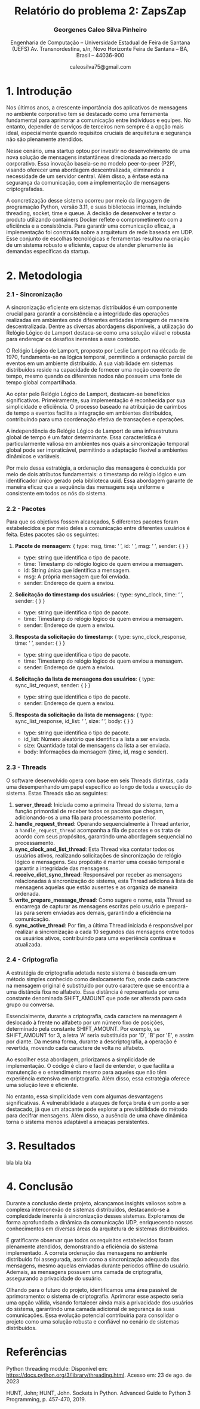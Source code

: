 <div align="center">
  <h1>
      Relatório do problema 2: ZapsZap
  </h1>

  <h3>
    Georgenes Caleo Silva Pinheiro
  </h3>

  <p>
    Engenharia de Computação – Universidade Estadual de Feira de Santana (UEFS)
    Av. Transnordestina, s/n, Novo Horizonte
    Feira de Santana – BA, Brasil – 44036-900
  </p>

  <center>caleosilva75@gmail.com</center>

</div>

# 1. Introdução

Nos últimos anos, a crescente importância dos aplicativos de mensagens no ambiente corporativo tem se destacado como uma ferramenta fundamental para aprimorar a comunicação entre indivíduos e equipes. No entanto, depender de serviços de terceiros nem sempre é a opção mais ideal, especialmente quando requisitos cruciais de arquitetura e segurança não são plenamente atendidos.

Nesse cenário, uma startup optou por investir no desenvolvimento de uma nova solução de mensagens instantâneas direcionada ao mercado corporativo. Essa inovação baseia-se no modelo peer-to-peer (P2P), visando oferecer uma abordagem descentralizada, eliminando a necessidade de um servidor central. Além disso, a ênfase está na segurança da comunicação, com a implementação de mensagens criptografadas.

A concretização desse sistema ocorreu por meio da linguagem de programação Python, versão 3.11, e suas bibliotecas internas, incluindo threading, socket, time e queue. A decisão de desenvolver e testar o produto utilizando containers Docker reflete o comprometimento com a eficiência e a consistência. Para garantir uma comunicação eficaz, a implementação foi construída sobre a arquitetura de rede baseada em UDP. Esse conjunto de escolhas tecnológicas e ferramentas resultou na criação de um sistema robusto e eficiente, capaz de atender plenamente às demandas específicas da startup.

# 2. Metodologia

### 2.1 - Sincronização

A sincronização eficiente em sistemas distribuídos é um componente crucial para garantir a consistência e a integridade das operações realizadas em ambientes onde diferentes entidades interagem de maneira descentralizada. Dentre as diversas abordagens disponíveis, a utilização do Relógio Lógico de Lamport destaca-se como uma solução viável e robusta para endereçar os desafios inerentes a esse contexto.

O Relógio Lógico de Lamport, proposto por Leslie Lamport na década de 1970, fundamenta-se na lógica temporal, permitindo a ordenação parcial de eventos em um ambiente distribuído. A sua viabilidade em sistemas distribuídos reside na capacidade de fornecer uma noção coerente de tempo, mesmo quando os diferentes nodos não possuem uma fonte de tempo global compartilhada.

Ao optar pelo Relógio Lógico de Lamport, destacam-se benefícios significativos. Primeiramente, sua implementação é reconhecida por sua simplicidade e eficiência. O processo baseado na atribuição de carimbos de tempo a eventos facilita a integração em ambientes distribuídos, contribuindo para uma coordenação efetiva de transações e operações.

A independência do Relógio Lógico de Lamport de uma infraestrutura global de tempo é um fator determinante. Essa característica é particularmente valiosa em ambientes nos quais a sincronização temporal global pode ser impraticável, permitindo a adaptação flexível a ambientes dinâmicos e variáveis.

Por meio dessa estratégia, a ordenação das mensagens é conduzida por meio de dois atributos fundamentais: o timestamp do relógio lógico e um identificador único gerado pela biblioteca uuid. Essa abordagem garante de maneira eficaz que a sequência das mensagens seja uniforme e consistente em todos os nós do sistema.

### 2.2 - Pacotes

Para que os objetivos fossem alcançados, 5 diferentes pacotes foram estabelecidos e por meio deles a comunicação entre diferentes usuários é feita. Estes pacotes são os seguintes:

1. **Pacote de mensagem**: { type: msg, time: ‘ ’,  id: ‘ ’, msg: ‘ ’, sender: { } }
   * type: string que identifica o tipo de pacote.
   * time: Timestamp do relógio lógico de quem enviou a mensagem.
   * id: String única que identifica a mensagem.
   * msg: A própria mensagem que foi enviada.
   * sender: Endereço de quem a enviou.

2. **Solicitação do timestamp dos usuários**: { type: sync_clock, time: ‘ ’, sender: { } }
   * type: string que identifica o tipo de pacote.
   * time: Timestamp do relógio lógico de quem enviou a mensagem.
   * sender: Endereço de quem a enviou.

3. **Resposta da solicitação do timestamp**: { type: sync_clock_response, time: ‘ ’, sender: { } }
   * type: string que identifica o tipo de pacote.
   * time: Timestamp do relógio lógico de quem enviou a mensagem.
   * sender: Endereço de quem a enviou.

4. **Solicitação da lista de mensagens dos usuários**:  { type: sync_list_request, sender: { } }
   * type: string que identifica o tipo de pacote.
   * sender: Endereço de quem a enviou.

5. **Resposta da solicitação da lista de mensagens**: { type: sync_list_response, id_list: ‘ ’, size: ‘ ‘, body: { } }
   * type: string que identifica o tipo de pacote.
   * id_list: Número aleatório que identifica a lista a ser enviada.
   * size: Quantidade total de mensagens da lista a ser enviada.
   * body: Informações da mensagem (time, id, msg e sender).

### 2.3 - Threads

O software desenvolvido opera com base em seis Threads distintas, cada uma desempenhando um papel específico ao longo de toda a execução do sistema. Estas Threads são as seguintes:

1. **server_thread**: Iniciada como a primeira Thread do sistema, tem a função primordial de receber todos os pacotes que chegam, adicionando-os a uma fila para processamento posterior.
2. **handle_request_thread**: Operando sequencialmente à Thread anterior, a `handle_request_thread` acompanha a fila de pacotes e os trata de acordo com seus propósitos, garantindo uma abordagem sequencial no processamento.
3. **sync_clock_and_list_thread**: Esta Thread visa contatar todos os usuários ativos, realizando solicitações de sincronização de relógio lógico e mensagens. Seu propósito é manter uma coesão temporal e garantir a integridade das mensagens.
4. **receive_dict_sync_thread**: Responsável por receber as mensagens relacionadas à sincronização do sistema, esta Thread adiciona à lista de mensagens aquelas que estão ausentes e as organiza de maneira ordenada.
5. **write_prepare_message_thread**: Como sugere o nome, esta Thread se encarrega de capturar as mensagens escritas pelo usuário e prepará-las para serem enviadas aos demais, garantindo a eficiência na comunicação.
6. **sync_active_thread**: Por fim, a última Thread iniciada é responsável por realizar a sincronização a cada 10 segundos das mensagens entre todos os usuários ativos, contribuindo para uma experiência contínua e atualizada.

### 2.4 - Criptografia

A estratégia de criptografia adotada neste sistema é baseada em um método simples conhecido como deslocamento fixo, onde cada caractere na mensagem original é substituído por outro caractere que se encontra a uma distância fixa no alfabeto. Essa distância é representada por uma constante denominada SHIFT_AMOUNT que pode ser alterada para cada grupo ou conversa.

Essencialmente, durante a criptografia, cada caractere na mensagem é deslocado à frente no alfabeto por um número fixo de posições, determinado pela constante SHIFT_AMOUNT. Por exemplo, se SHIFT_AMOUNT for 3, a letra 'A' seria substituída por 'D', 'B' por 'E', e assim por diante. Da mesma forma, durante a descriptografia, a operação é revertida, movendo cada caractere de volta no alfabeto.

Ao escolher essa abordagem, priorizamos a simplicidade de implementação. O código é claro e fácil de entender, o que facilita a manutenção e o entendimento mesmo para aqueles que não têm experiência extensiva em criptografia. Além disso, essa estratégia oferece uma solução leve e eficiente.

No entanto, essa simplicidade vem com algumas desvantagens significativas. A vulnerabilidade a ataques de força bruta é um ponto a ser destacado, já que um atacante pode explorar a previsibilidade do método para decifrar mensagens. Além disso, a ausência de uma chave dinâmica torna o sistema menos adaptável a ameaças persistentes.


# 3. Resultados

bla bla bla

# 4. Conclusão

Durante a conclusão deste projeto, alcançamos insights valiosos sobre a complexa interconexão de sistemas distribuídos, destacando-se a complexidade inerente à sincronização desses sistemas. Exploramos de forma aprofundada a dinâmica da comunicação UDP, enriquecendo nossos conhecimentos em diversas áreas da arquitetura de sistemas distribuídos.

É gratificante observar que todos os requisitos estabelecidos foram plenamente atendidos, demonstrando a eficiência do sistema implementado. A correta ordenação das mensagens no ambiente distribuído foi assegurada, assim como a sincronização adequada das mensagens, mesmo aquelas enviadas durante períodos offline do usuário. Ademais, as mensagens possuem uma camada de criptografia, assegurando a privacidade do usuário.

Olhando para o futuro do projeto, identificamos uma área passível de aprimoramento: o sistema de criptografia. Aprimorar esse aspecto seria uma opção válida, visando fortalecer ainda mais a privacidade dos usuários do sistema, garantindo uma camada adicional de segurança às suas comunicações. Essa evolução potencial contribuiria para consolidar o projeto como uma solução robusta e confiável no cenário de sistemas distribuídos.

# Referências

Python threading module: Disponível em: https://docs.python.org/3/library/threading.html. Acesso em: 23 de ago. de 2023

HUNT, John; HUNT, John. Sockets in Python. Advanced Guide to Python 3 Programming, p. 457-470, 2019.

